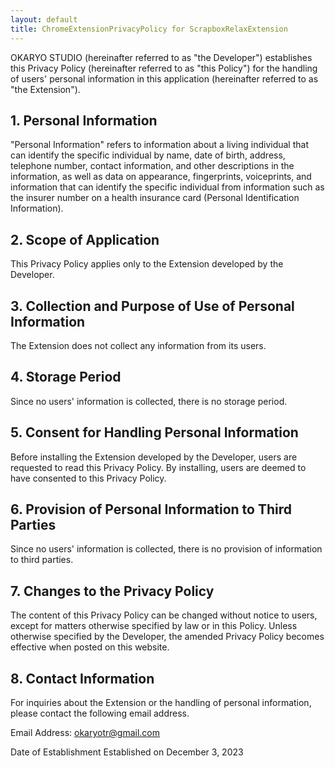 ```yaml
---
layout: default
title: ChromeExtensionPrivacyPolicy for ScrapboxRelaxExtension
---
```


OKARYO STUDIO (hereinafter referred to as "the Developer") establishes this Privacy Policy (hereinafter referred to as "this Policy") for the handling of users' personal information in this application (hereinafter referred to as "the Extension").

## 1. Personal Information
"Personal Information" refers to information about a living individual that can identify the specific individual by name, date of birth, address, telephone number, contact information, and other descriptions in the information, as well as data on appearance, fingerprints, voiceprints, and information that can identify the specific individual from information such as the insurer number on a health insurance card (Personal Identification Information).

## 2. Scope of Application
This Privacy Policy applies only to the Extension developed by the Developer.

## 3. Collection and Purpose of Use of Personal Information
The Extension does not collect any information from its users.

## 4. Storage Period
Since no users' information is collected, there is no storage period.

## 5. Consent for Handling Personal Information
Before installing the Extension developed by the Developer, users are requested to read this Privacy Policy. By installing, users are deemed to have consented to this Privacy Policy.

## 6. Provision of Personal Information to Third Parties
Since no users' information is collected, there is no provision of information to third parties.

## 7. Changes to the Privacy Policy
The content of this Privacy Policy can be changed without notice to users, except for matters otherwise specified by law or in this Policy. Unless otherwise specified by the Developer, the amended Privacy Policy becomes effective when posted on this website.

## 8. Contact Information
For inquiries about the Extension or the handling of personal information, please contact the following email address.

Email Address: okaryotr@gmail.com

Date of Establishment
Established on December 3, 2023 
